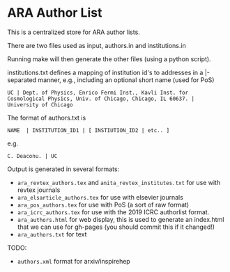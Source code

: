 # ARA Author List

This is a centralized store for ARA author lists. 

There are two files used as input, authors.in and institutions.in

Running make will then generate the other files (using a python script). 

institutions.txt defines a mapping of institution id's to addresses in a |-separated manner, e.g., including an optional short name (used for PoS) 

`UC | Dept. of Physics, Enrico Fermi Inst., Kavli Inst. for Cosmological Physics, Univ. of Chicago, Chicago, IL 60637. | University of Chicago` 


The format of authors.txt is 


`NAME  | INSTITUTION_ID1 | [ INSTIUTION_ID2 | etc.. ] `

e.g. 

`C. Deaconu. | UC`


Output is generated in several formats: 

  - `ara_revtex_authors.tex` and `anita_revtex_institutes.txt` for use with revtex journals
  - `ara_elsarticle_authors.tex`  for use with elsevier journals
  - `ara_pos_authors.tex` for use with PoS (a sort of raw format)
  - `ara_icrc_authors.tex` for use with the 2019 ICRC authorlist format. 
  - `ara_authors.html` for web display, this is used to generate an index.html that we can use for gh-pages (you should commit this if it changed!) 
  - `ara_authors.txt` for text

TODO:
  - `authors.xml` format for arxiv/inspirehep












